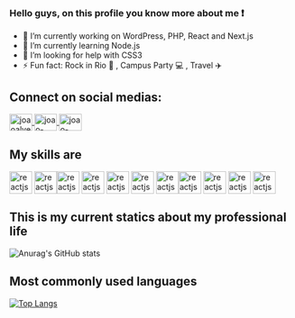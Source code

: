 ### Hello guys, on this profile you know more about me ❗

<!--
**joaoalvescs/joaoalvescs** is a ✨ _special_ ✨ repository because its `README.md` (this file) appears on your GitHub profile.

Here are some ideas to get you started:
-->
- 🔭 I’m currently working on WordPress, PHP, React and Next.js
- 🌱 I’m currently learning Node.js
- 🤔 I’m looking for help with CSS3
- ⚡ Fun fact: Rock in Rio 🎸 , Campus Party 💻 , Travel ✈️

## Connect on social medias:


<a href="https://www.linkedin.com/in/joaoalvescs/" target="_blank">
<img align="center" alt="joaoalves-LinkedIn" height="30" width="40" src="https://cdn.jsdelivr.net/gh/devicons/devicon/icons/linkedin/linkedin-original.svg" style="max-width:100%;">
</a>
<a href="twitter.com/joaoalvescs" target="_blank">
<img align="center" alt="joao-twitter" height="30" width="40" src="https://cdn.jsdelivr.net/gh/devicons/devicon/icons/twitter/twitter-original.svg" style="max-width:100%;">
</a>
<a href="fb.com/joaoalves.cs" target="_blank">
<img align="center" alt="joao-facebook" height="30" width="40" src="https://cdn.jsdelivr.net/gh/devicons/devicon/icons/facebook/facebook-original.svg" style="max-width:100%;">
</a>

## My skills are

<img align="center" alt="reactjs" height="40" width="40" src="https://cdn.jsdelivr.net/gh/devicons/devicon/icons/react/react-original.svg" style="max-width:100%;"></img>
<img align="center" alt="reactjs" height="40" width="40" src="https://cdn.jsdelivr.net/gh/devicons/devicon/icons/nextjs/nextjs-original-wordmark.svg" style="max-width:100%;"></img><img align="center" alt="reactjs" height="40" width="40" src="https://cdn.jsdelivr.net/gh/devicons/devicon/icons/figma/figma-original.svg" style="max-width:100%;"></img>
<img align="center" alt="reactjs" height="40" width="40" src="https://cdn.jsdelivr.net/gh/devicons/devicon/icons/photoshop/photoshop-line.svg" style="max-width:100%;"></img>
<img align="center" alt="reactjs" height="40" width="40" src="https://cdn.jsdelivr.net/gh/devicons/devicon/icons/html5/html5-original.svg" style="max-width:100%;"></img>
<img align="center" alt="reactjs" height="40" width="40" src="https://cdn.jsdelivr.net/gh/devicons/devicon/icons/css3/css3-original.svg" style="max-width:100%;"></img>
<img align="center" alt="reactjs" height="40" width="40" src="https://cdn.jsdelivr.net/gh/devicons/devicon/icons/typescript/typescript-original.svg" style="max-width:100%;"></img><img align="center" alt="reactjs" height="40" width="40" src="https://cdn.jsdelivr.net/gh/devicons/devicon/icons/php/php-original.svg" style="max-width:100%;"></img>
<img align="center" alt="reactjs" height="40" width="40" src="https://cdn.jsdelivr.net/gh/devicons/devicon/icons/wordpress/wordpress-plain.svg" style="max-width:100%;"></img>
<img align="center" alt="reactjs" height="40" width="40" src="https://cdn.jsdelivr.net/gh/devicons/devicon/icons/mysql/mysql-original.svg" style="max-width:100%;"></img>
<img align="center" alt="reactjs" height="40" width="40" src="https://cdn.jsdelivr.net/gh/devicons/devicon/icons/bootstrap/bootstrap-plain.svg" style="max-width:100%;"></img>

## This is my current statics about my professional life

![Anurag's GitHub stats](https://github-readme-stats.vercel.app/api?username=joaoalvescs&show_icons=true&theme=dracula)



## Most commonly used languages
[![Top Langs](https://github-readme-stats.vercel.app/api/top-langs/?username=joaoalvescs&layout=compact)](https://github.com/IgorTerriaga/github-readme-stats)







